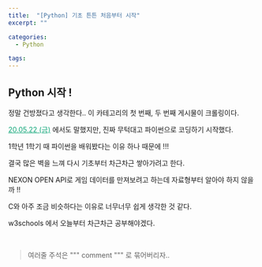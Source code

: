 ```yaml
---
title:  "[Python] 기초 튼튼 처음부터 시작"
excerpt: ""

categories:
  - Python

tags:
---
```


## Python 시작 !

정말 건방졌다고 생각한다.. 이 카테고리의 첫 번째, 두 번째 게시물이 크롤링이다.

<a href="https://nam-ki-bok.github.io/diary/200522TDL/" style="color:#0FA678">20.05.22 (금)</a> 에서도 말했지만, 진짜 무턱대고 파이썬으로 코딩하기 시작했다.

1학년 1학기 때 파이썬을 배워봤다는 이유 하나 때문에 !!!

결국 많은 벽을 느껴 다시 기초부터 차근차근 쌓아가려고 한다.

NEXON OPEN API로 게임 데이터를 만져보려고 하는데 자료형부터 알아야 하지 않을까 !!

C와 아주 조금 비슷하다는 이유로 너무너무 쉽게 생각한 것 같다.

w3schools 에서 오늘부터 차근차근 공부해야겠다.

<br>

> 여러줄 주석은 """ comment """ 로 묶어버리자..
>
> 